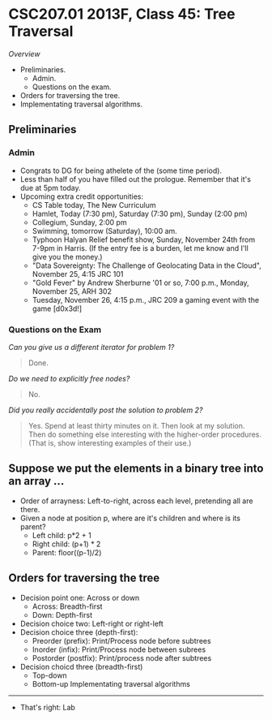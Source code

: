 CSC207.01 2013F, Class 45: Tree Traversal
=========================================

_Overview_

* Preliminaries.
    * Admin.
    * Questions on the exam.
* Orders for traversing the tree.
* Implementating traversal algorithms.

Preliminaries
-------------

### Admin

* Congrats to DG for being athelete of the (some time period).
* Less than half of you have filled out the prologue.  Remember that it's
  due at 5pm today.
* Upcoming extra credit opportunities:
    * CS Table today, The New Curriculum
    * Hamlet, Today (7:30 pm), Saturday (7:30 pm), Sunday (2:00 pm)
    * Collegium, Sunday, 2:00 pm
    * Swimming, tomorrow (Saturday), 10:00 am.
    * Typhoon Halyan Relief benefit show, Sunday, November 24th from 7-9pm 
      in Harris.  (If the entry fee is a burden, let me know and I'll
      give you the money.)
    * "Data Sovereignty: The Challenge of Geolocating Data in the Cloud",
      November 25, 4:15 JRC 101
    * "Gold Fever" by Andrew Sherburne '01 or so, 7:00 p.m., Monday, 
      November 25, ARH 302
    * Tuesday, November 26, 4:15 p.m., JRC 209  a gaming event with the 
      game [d0x3d!]  

### Questions on the Exam

_Can you give us a different iterator for problem 1?_

> Done.

_Do we need to explicitly free nodes?_

> No.

_Did you really accidentally post the solution to problem 2?_

> Yes.  Spend at least thirty minutes on it.  Then look at my solution.  
Then do something else interesting with the higher-order procedures.  (That is,
show interesting examples of their use.)

Suppose we put the elements in a binary tree into an array ...
--------------------------------------------------------------

* Order of arrayness: Left-to-right, across each level, pretending all
  are there.
* Given a node at position p, where are it's children and where is its parent?
    * Left child: p*2 + 1
    * Right child: (p+1) * 2
    * Parent: floor((p-1)/2)

Orders for traversing the tree
------------------------------

* Decision point one: Across or down
    * Across: Breadth-first
    * Down: Depth-first
* Decision choice two: Left-right or right-left
* Decision choice three (depth-first): 
    * Preorder (prefix): Print/Process node before subtrees
    * Inorder (infix): Print/Process node between subrees
    * Postorder (postfix): Print/process node after subtrees
* Decision choicd three (breadth-first)
    * Top-down
    * Bottom-up
Implementating traversal algorithms
-----------------------------------

* That's right: Lab

